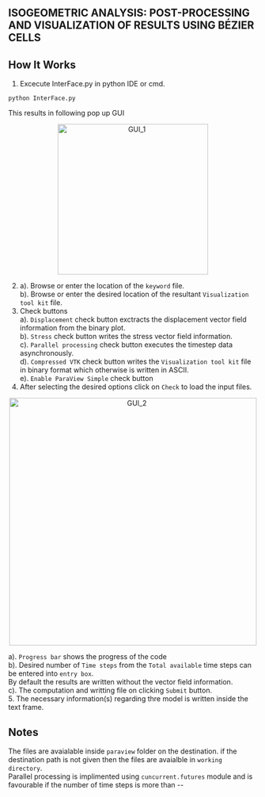 ## ISOGEOMETRIC ANALYSIS: POST-PROCESSING AND VISUALIZATION OF RESULTS USING BÉZIER CELLS

## How It Works
1. Excecute InterFace.py in python IDE or cmd.
```
python InterFace.py
```
This results in following pop up GUI

<p align="center">
  <img src="https://github.com/divin4303/Project_work/files/7143029/Interface.pdf" alt="GUI_1" width="304">
</p>

2. a). Browse or enter the location of the `keyword` file.  
   b). Browse or enter the desired location of the resultant `Visualization tool kit` file.  
3. Check buttons  
   a). `Displacement` check button exctracts the displacement vector field information from the binary plot.  
   b). `Stress` check button writes the stress vector field information.  
   c). `Parallel processing` check button executes the timestep data asynchronously.  
   d). `Compressed VTK` check button writes the `Visualization tool kit` file in binary format which otherwise is written in ASCII.  
   e). `Enable ParaView Simple` check button
4. After selecting the desired options click on `Check` to load the input files.  
<p align="center">
  <img src="https://user-images.githubusercontent.com/84045203/117939072-016d9080-b308-11eb-9192-e30ef1b4273f.jpg" alt="GUI_2" width="500">
</p>

   a). `Progress bar` shows the progress of the code  
   b). Desired number of `Time steps` from the `Total available` time steps can be entered into `entry box`.  
       By default the results are written without the vector field information.  
   c). The computation and writting file on clicking `Submit` button.   
5. The necessary information(s) regarding thre model is written inside the text frame.   
 
 ## Notes
 
 The files are avaialable inside `paraview` folder on the destination. if the destination path is not given then the files are avaialble in `working directory`.  
 Parallel processing is implimented using `cuncurrent.futures` module and is favourable if the number of time steps is more than --
